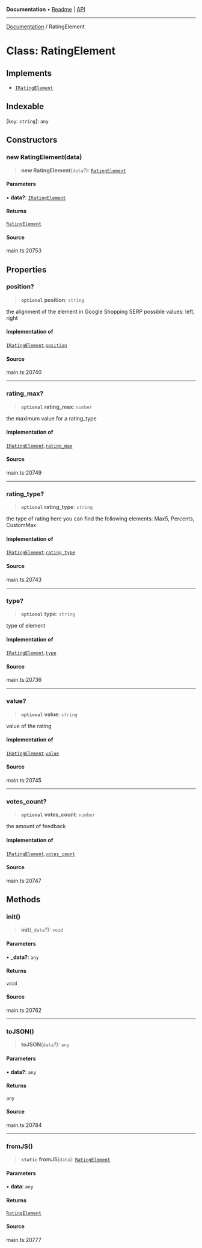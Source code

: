 **Documentation** • [Readme](../README.md) \| [API](../globals.md)

***

[Documentation](../README.md) / RatingElement

# Class: RatingElement

## Implements

- [`IRatingElement`](../interfaces/IRatingElement.md)

## Indexable

 \[`key`: `string`\]: `any`

## Constructors

### new RatingElement(data)

> **new RatingElement**(`data`?): [`RatingElement`](RatingElement.md)

#### Parameters

• **data?**: [`IRatingElement`](../interfaces/IRatingElement.md)

#### Returns

[`RatingElement`](RatingElement.md)

#### Source

main.ts:20753

## Properties

### position?

> **`optional`** **position**: `string`

the alignment of the element in Google Shopping SERP
possible values:
left, right

#### Implementation of

[`IRatingElement`](../interfaces/IRatingElement.md).[`position`](../interfaces/IRatingElement.md#position)

#### Source

main.ts:20740

***

### rating\_max?

> **`optional`** **rating\_max**: `number`

the maximum value for a rating_type

#### Implementation of

[`IRatingElement`](../interfaces/IRatingElement.md).[`rating_max`](../interfaces/IRatingElement.md#rating_max)

#### Source

main.ts:20749

***

### rating\_type?

> **`optional`** **rating\_type**: `string`

the type of rating
here you can find the following elements: Max5, Percents, CustomMax

#### Implementation of

[`IRatingElement`](../interfaces/IRatingElement.md).[`rating_type`](../interfaces/IRatingElement.md#rating_type)

#### Source

main.ts:20743

***

### type?

> **`optional`** **type**: `string`

type of element

#### Implementation of

[`IRatingElement`](../interfaces/IRatingElement.md).[`type`](../interfaces/IRatingElement.md#type)

#### Source

main.ts:20736

***

### value?

> **`optional`** **value**: `string`

value of the rating

#### Implementation of

[`IRatingElement`](../interfaces/IRatingElement.md).[`value`](../interfaces/IRatingElement.md#value)

#### Source

main.ts:20745

***

### votes\_count?

> **`optional`** **votes\_count**: `number`

the amount of feedback

#### Implementation of

[`IRatingElement`](../interfaces/IRatingElement.md).[`votes_count`](../interfaces/IRatingElement.md#votes_count)

#### Source

main.ts:20747

## Methods

### init()

> **init**(`_data`?): `void`

#### Parameters

• **\_data?**: `any`

#### Returns

`void`

#### Source

main.ts:20762

***

### toJSON()

> **toJSON**(`data`?): `any`

#### Parameters

• **data?**: `any`

#### Returns

`any`

#### Source

main.ts:20784

***

### fromJS()

> **`static`** **fromJS**(`data`): [`RatingElement`](RatingElement.md)

#### Parameters

• **data**: `any`

#### Returns

[`RatingElement`](RatingElement.md)

#### Source

main.ts:20777
